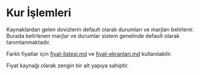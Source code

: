 # Kur İşlemleri

Kaynaklardan gelen dovizlerin default olarak durumları ve marjları belirlenir.\
Burada belirlenen marjlar ve durumlar sistem genelinde default olarak tanımlanmaktadır.

Farklı fiyatlar için [fiyat-listesi.md](../borsa/fiyat-listesi.md "mention") ve  [fiyat-ekranlari.md](../borsa/fiyat-ekranlari.md "mention") kullanılabilir.

Fiyat kaynağı olarak zengin bir alt yapıya sahiptir.
